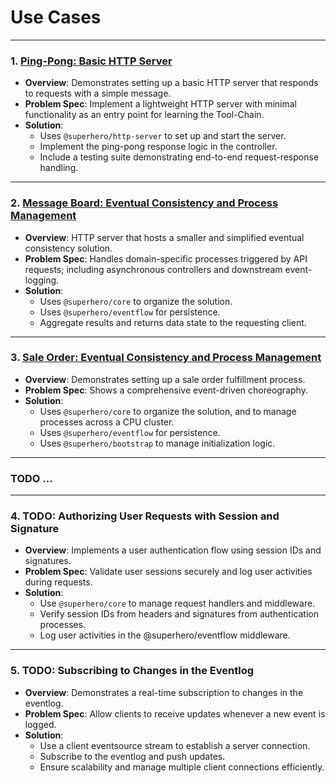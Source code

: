 # Use Cases

---

### 1. [Ping-Pong: Basic HTTP Server](/use-cases/1-ping-pong.md)

- **Overview**: Demonstrates setting up a basic HTTP server that responds to requests with a simple message.
- **Problem Spec**: Implement a lightweight HTTP server with minimal functionality as an entry point for learning the Tool-Chain.
- **Solution**:
  - Uses `@superhero/http-server` to set up and start the server.
  - Implement the ping-pong response logic in the controller.
  - Include a testing suite demonstrating end-to-end request-response handling.

---

### 2. [Message Board: Eventual Consistency and Process Management](/use-cases/2-message-board.md)

- **Overview**: HTTP server that hosts a smaller and simplified eventual consistency solution.
- **Problem Spec**: Handles domain-specific processes triggered by API requests; including asynchronous controllers and downstream event-logging.
- **Solution**:
  - Uses `@superhero/core` to organize the solution.
  - Uses `@superhero/eventflow` for persistence.
  - Aggregate results and returns data state to the requesting client.

---

### 3. [Sale Order: Eventual Consistency and Process Management](/use-cases/3-sale-order.md)

- **Overview**: Demonstrates setting up a sale order fulfillment process.
- **Problem Spec**: Shows a comprehensive event-driven choreography.
- **Solution**:
  - Uses `@superhero/core` to organize the solution, and to manage processes across a CPU cluster.
  - Uses `@superhero/eventflow` for persistence.
  - Uses `@superhero/bootstrap` to manage initialization logic.

---

### TODO ...

---

### 4. TODO: Authorizing User Requests with Session and Signature

- **Overview**: Implements a user authentication flow using session IDs and signatures.
- **Problem Spec**: Validate user sessions securely and log user activities during requests.
- **Solution**:
  - Use `@superhero/core` to manage request handlers and middleware.
  - Verify session IDs from headers and signatures from authentication processes.
  - Log user activities in the @superhero/eventflow middleware.

---

### 5. TODO: Subscribing to Changes in the Eventlog

- **Overview**: Demonstrates a real-time subscription to changes in the eventlog.
- **Problem Spec**: Allow clients to receive updates whenever a new event is logged.
- **Solution**:
  - Use a client eventsource stream to establish a server connection.
  - Subscribe to the eventlog and push updates.
  - Ensure scalability and manage multiple client connections efficiently.